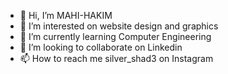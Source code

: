 - 👋 Hi, I’m MAHI-HAKIM
- 👀 I’m interested on website design and graphics
- 🌱 I’m currently learning Computer Engineering
- 💞️ I’m looking to collaborate on Linkedin
- 📫 How to reach me silver_shad3 on Instagram

<!---
MAHI-HAKIM/MAHI-HAKIM is a ✨ special ✨ repository because its `README.md` (this file) appears on your GitHub profile.
You can click the Preview link to take a look at your changes.
--->
